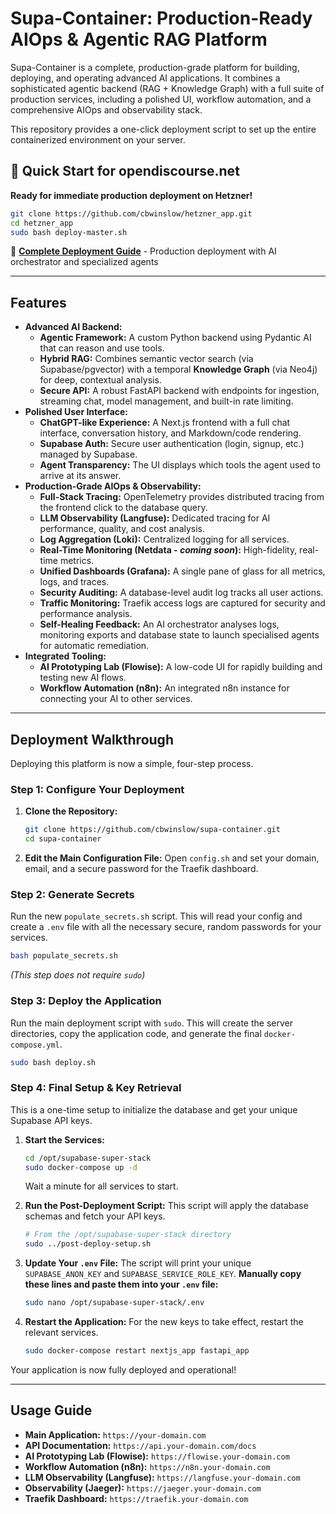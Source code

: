 # Supa-Container: Production-Ready AIOps & Agentic RAG Platform

Supa-Container is a complete, production-grade platform for building, deploying, and operating advanced AI applications. It combines a sophisticated agentic backend (RAG + Knowledge Graph) with a full suite of production services, including a polished UI, workflow automation, and a comprehensive AIOps and observability stack.

This repository provides a one-click deployment script to set up the entire containerized environment on your server.

## 🚀 Quick Start for opendiscourse.net

**Ready for immediate production deployment on Hetzner!**

```bash
git clone https://github.com/cbwinslow/hetzner_app.git
cd hetzner_app
sudo bash deploy-master.sh
```

📖 **[Complete Deployment Guide](README-DEPLOYMENT.md)** - Production deployment with AI orchestrator and specialized agents

---

## Features

-   **Advanced AI Backend:**
    -   **Agentic Framework:** A custom Python backend using Pydantic AI that can reason and use tools.
    -   **Hybrid RAG:** Combines semantic vector search (via Supabase/pgvector) with a temporal **Knowledge Graph** (via Neo4j) for deep, contextual analysis.
    -   **Secure API:** A robust FastAPI backend with endpoints for ingestion, streaming chat, model management, and built-in rate limiting.
-   **Polished User Interface:**
    -   **ChatGPT-like Experience:** A Next.js frontend with a full chat interface, conversation history, and Markdown/code rendering.
    -   **Supabase Auth:** Secure user authentication (login, signup, etc.) managed by Supabase.
    -   **Agent Transparency:** The UI displays which tools the agent used to arrive at its answer.
-   **Production-Grade AIOps & Observability:**
    -   **Full-Stack Tracing:** OpenTelemetry provides distributed tracing from the frontend click to the database query.
    -   **LLM Observability (Langfuse):** Dedicated tracing for AI performance, quality, and cost analysis.
    -   **Log Aggregation (Loki):** Centralized logging for all services.
    -   **Real-Time Monitoring (Netdata - *coming soon*):** High-fidelity, real-time metrics.
    -   **Unified Dashboards (Grafana):** A single pane of glass for all metrics, logs, and traces.
    -   **Security Auditing:** A database-level audit log tracks all user actions.
    -   **Traffic Monitoring:** Traefik access logs are captured for security and performance analysis.
    -   **Self-Healing Feedback:** An AI orchestrator analyses logs, monitoring exports and database state to launch specialised agents for automatic remediation.
-   **Integrated Tooling:**
    -   **AI Prototyping Lab (Flowise):** A low-code UI for rapidly building and testing new AI flows.
    -   **Workflow Automation (n8n):** An integrated n8n instance for connecting your AI to other services.

---

## Deployment Walkthrough

Deploying this platform is now a simple, four-step process.

### Step 1: Configure Your Deployment

1.  **Clone the Repository:**
    ```bash
    git clone https://github.com/cbwinslow/supa-container.git
    cd supa-container
    ```

2.  **Edit the Main Configuration File:**
    Open `config.sh` and set your domain, email, and a secure password for the Traefik dashboard.

### Step 2: Generate Secrets

Run the new `populate_secrets.sh` script. This will read your config and create a `.env` file with all the necessary secure, random passwords for your services.

```bash
bash populate_secrets.sh
```
*(This step does not require `sudo`)*

### Step 3: Deploy the Application

Run the main deployment script with `sudo`. This will create the server directories, copy the application code, and generate the final `docker-compose.yml`.

```bash
sudo bash deploy.sh
```

### Step 4: Final Setup & Key Retrieval

This is a one-time setup to initialize the database and get your unique Supabase API keys.

1.  **Start the Services:**
    ```bash
    cd /opt/supabase-super-stack
    sudo docker-compose up -d
    ```
    Wait a minute for all services to start.

2.  **Run the Post-Deployment Script:**
    This script will apply the database schemas and fetch your API keys.
    ```bash
    # From the /opt/supabase-super-stack directory
    sudo ../post-deploy-setup.sh
    ```

3.  **Update Your `.env` File:**
    The script will print your unique `SUPABASE_ANON_KEY` and `SUPABASE_SERVICE_ROLE_KEY`. **Manually copy these lines and paste them into your `.env` file:**
    ```bash
    sudo nano /opt/supabase-super-stack/.env
    ```

4.  **Restart the Application:**
    For the new keys to take effect, restart the relevant services.
    ```bash
    sudo docker-compose restart nextjs_app fastapi_app
    ```

Your application is now fully deployed and operational!

---

## Usage Guide

-   **Main Application:** `https://your-domain.com`
-   **API Documentation:** `https://api.your-domain.com/docs`
-   **AI Prototyping Lab (Flowise):** `https://flowise.your-domain.com`
-   **Workflow Automation (n8n):** `https://n8n.your-domain.com`
-   **LLM Observability (Langfuse):** `https://langfuse.your-domain.com`
-   **Observability (Jaeger):** `https://jaeger.your-domain.com`
-   **Traefik Dashboard:** `https://traefik.your-domain.com`


